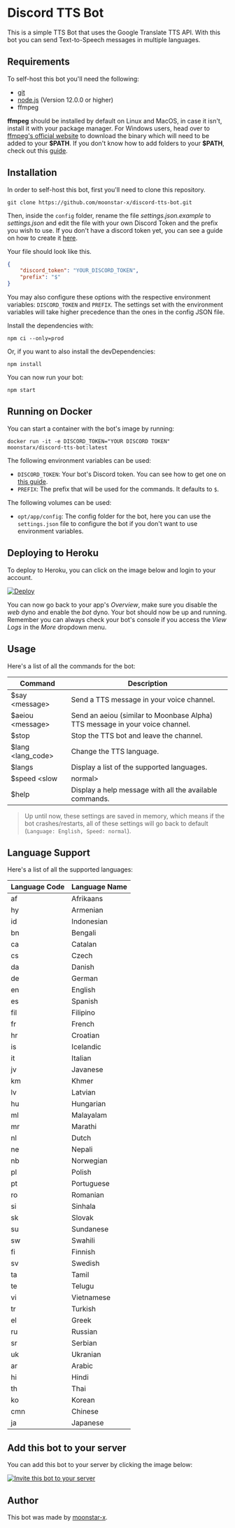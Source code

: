 # Discord TTS Bot

This is a simple TTS Bot that uses the Google Translate TTS API. With this bot you can send Text-to-Speech messages in multiple languages.

## Requirements

To self-host this bot you'll need the following:

* [git](https://git-scm.com/)
* [node.js](https://nodejs.org/en/) (Version 12.0.0 or higher)
* ffmpeg

**ffmpeg** should be installed by default on Linux and MacOS, in case it isn't, install it with your package manager. For Windows users, head over to [ffmpeg's official website](https://www.ffmpeg.org/download.html#build-windows) to download the binary which will need to be added to your **\$PATH**. If you don't know how to add folders to your **\$PATH**, check out this [guide](https://www.architectryan.com/2018/03/17/add-to-the-path-on-windows-10/).

## Installation

In order to self-host this bot, first you'll need to clone this repository.

```text
git clone https://github.com/moonstar-x/discord-tts-bot.git
```

Then, inside the `config` folder, rename the file *settings.json.example* to *settings.json* and edit the file with your own Discord Token and the prefix you wish to use. If you don't have a discord token yet, you can see a guide on how to create it [here](https://github.com/moonstar-x/discord-downtime-notifier/wiki). 

Your file should look like this.

```json
{
    "discord_token": "YOUR_DISCORD_TOKEN",
    "prefix": "$"
}
```

You may also configure these options with the respective environment variables: `DISCORD_TOKEN` and `PREFIX`. The settings set with the environment variables will take higher precedence than the ones in the config JSON file.

Install the dependencies with:

```text
npm ci --only=prod
```

Or, if you want to also install the devDependencies:

```text
npm install
```

You can now run your bot:

```text
npm start
```

## Running on Docker

You can start a container with the bot's image by running:

```text
docker run -it -e DISCORD_TOKEN="YOUR DISCORD TOKEN" moonstarx/discord-tts-bot:latest
```

The following environment variables can be used:

* `DISCORD_TOKEN`: Your bot's Discord token. You can see how to get one on [this guide](https://github.com/moonstar-x/discord-downtime-notifier/wiki/Getting-a-Discord-Bot-Token).
* `PREFIX`: The prefix that will be used for the commands. It defaults to `$`.

The following volumes can be used:

* `opt/app/config`: The config folder for the bot, here you can use the `settings.json` file to configure the bot if you don't want to use environment variables.

## Deploying to Heroku

To deploy to Heroku, you can click on the image below and login to your account.

[![Deploy](https://www.herokucdn.com/deploy/button.svg)](https://heroku.com/deploy?template=https://github.com/moonstar-x/discord-tts-bot)

You can now go back to your app's *Overview*, make sure you disable the *web* dyno and enable the *bot* dyno. Your bot should now be up and running. Remember you can always check your bot's console if you access the *View Logs* in the *More* dropdown menu.

## Usage

Here's a list of all the commands for the bot:

| Command            | Description                                                                  |
|--------------------|------------------------------------------------------------------------------|
| $say \<message>    | Send a TTS message in your voice channel.                                    |
| $aeiou \<message>  | Send an aeiou (similar to Moonbase Alpha) TTS message in your voice channel. |
| $stop              | Stop the TTS bot and leave the channel.                                      |
| $lang \<lang_code> | Change the TTS language.                                                     |
| $langs             | Display a list of the supported languages.                                   |
| $speed \<slow|normal>   | Change the TTS spoken speed (must be either **normal** for normal speed or **slow** for slow speed).                   |
| $help              | Display a help message with all the available commands.                      |

> Up until now, these settings are saved in memory, which means if the bot crashes/restarts, all of these settings will go back to default (`Language: English, Speed: normal`).

## Language Support

Here's a list of all the supported languages:

| Language Code | Language Name |
|---------------|---------------|
| af            | Afrikaans     |
| hy            | Armenian      |
| id            | Indonesian    |
| bn            | Bengali       |
| ca            | Catalan       |
| cs            | Czech         |
| da            | Danish        |
| de            | German        |
| en            | English       |
| es            | Spanish       |
| fil           | Filipino      |
| fr            | French        |
| hr            | Croatian      |
| is            | Icelandic     |
| it            | Italian       |
| jv            | Javanese      |
| km            | Khmer         |
| lv            | Latvian       |
| hu            | Hungarian     |
| ml            | Malayalam     |
| mr            | Marathi       |
| nl            | Dutch         |
| ne            | Nepali        |
| nb            | Norwegian     |
| pl            | Polish        |
| pt            | Portuguese    |
| ro            | Romanian      |
| si            | Sinhala       |
| sk            | Slovak        |
| su            | Sundanese     |
| sw            | Swahili       |
| fi            | Finnish       |
| sv            | Swedish       |
| ta            | Tamil         |
| te            | Telugu        |
| vi            | Vietnamese    |
| tr            | Turkish       |
| el            | Greek         |
| ru            | Russian       |
| sr            | Serbian       |
| uk            | Ukranian      |
| ar            | Arabic        |
| hi            | Hindi         |
| th            | Thai          |
| ko            | Korean        |
| cmn           | Chinese       |
| ja            | Japanese      |

## Add this bot to your server

You can add this bot to your server by clicking the image below:

[![Invite this bot to your server](https://i.imgur.com/q4U9N1G.png)](https://discordapp.com/oauth2/authorize?client_id=519207945318170654&scope=bot&permissions=3148800)

## Author

This bot was made by [moonstar-x](https://github.com/moonstar-x).
